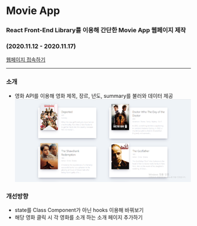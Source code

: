 # Movie App
### React Front-End Library를 이용해 간단한 Movie App 웹페이지 제작    
### (2020.11.12 - 2020.11.17)    
[웹페이지 접속하기](https://yuujining.github.io/movie_app/)     

---

### 소개
* 영화 API를 이용해 영화 제목, 장르, 년도, summary를 불러와 데이터 제공<br>
![페이지 소개](./image/capture1.PNG)     

### 개선방향
* state를 Class Component가 아닌 hooks 이용해 바꿔보기   
* 해당 영화 클릭 시 각 영화를 소개 하는 소개 페이지 추가하기   
